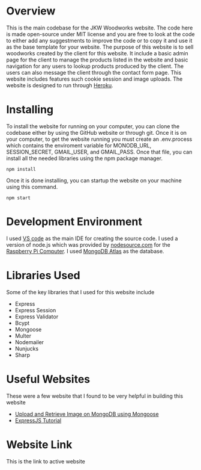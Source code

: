 # Overview
This is the main codebase for the JKW Woodworks website. The code here is made open-source
under MIT license and you are free to look at the code to either add any suggestments to
improve the code or to copy it and use it as the base template for your website. The purpose
of this website is to sell woodworks created by the client for this website. It include a
basic admin page for the client to manage the products listed in the website and basic
navigation for any users to lookup products produced by the client. The users can also
message the client through the contact form page. This website includes features such 
cookie session and image uploads. The website is designed to run through
[Heroku](https://www.heroku.com/).

# Installing
To install the website for running on your computer, you can clone the codebase either by
using the GitHub website or through git. Once it is on your computer, to get the website
running you must create an .env.process which contains the enviroment variable for
MONODB_URL, SESSION_SECRET, GMAIL_USER, and GMAIL_PASS. Once that file, you can install all 
the needed libraries using the npm package manager.
```
npm install
```
Once it is done installing, you can startup the website on your machine using this command.
```
npm start
```

# Development Environment
I used [VS code](https://code.visualstudio.com/) as the main IDE for creating the source 
code. I used a version of node.js which was provided by
[nodesource.com](https://nodesource.com/) for the
[Raspberry Pi Computer](https://www.raspberrypi.org/). I used
[MongoDB Atlas](https://www.mongodb.com/cloud/atlas) as the database.

# Libraries Used
Some of the key libraries that I used for this website include
* Express
* Express Session
* Express Validator
* Bcypt
* Mongoose
* Multer
* Nodemailer
* Nunjucks
* Sharp

# Useful Websites
These were a few website that I found to be very helpful in building this website
* [Upload and Retrieve Image on MongoDB using Mongoose](https://www.geeksforgeeks.org/upload-and-retrieve-image-on-mongodb-using-mongoose/)
* [ExpressJS Tutorial](https://www.tutorialspoint.com/expressjs/index.htm)

# Website Link
This is the link to active website